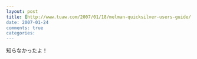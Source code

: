 ```yaml
---
layout: post
title: [http://www.tuaw.com/2007/01/18/melman-quicksilver-users-guide/:title=Melman Quicksilver User's Guide]
date: 2007-01-24
comments: true
categories:
---
```



知らなかったよ！